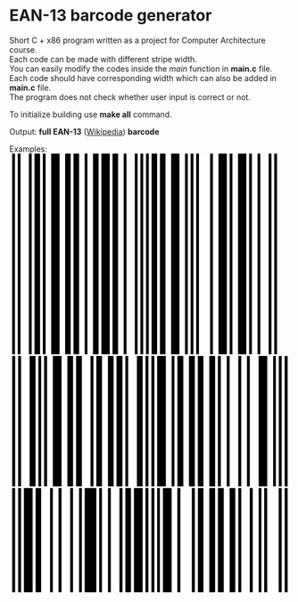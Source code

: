 # EAN-13 barcode generator

Short C + x86 program written as a project for Computer Architecture course.<br />
Each code can be made with different stripe width.<br />
You can easily modify the codes inside the *main* function in **main.c** file.<br />
Each code should have corresponding width which can also be added in **main.c** file.<br />
The program does not check whether user input is correct or not.<br />

To initialize building use **make all** command.<br />

Output: **full EAN-13** ([Wikipedia](https://en.wikipedia.org/wiki/International_Article_Number)) **barcode**<br />

Examples:<br />
![alt-text](https://github.com/tedtheripper/EAN13-generator-Cx86/blob/master/img/barcode1.bmp "Result barcode1")<br />
![alt-text](https://github.com/tedtheripper/EAN13-generator-Cx86/blob/master/img/barcode2.bmp "Result barcode2")<br />
![alt-text](https://github.com/tedtheripper/EAN13-generator-Cx86/blob/master/img/barcode3.bmp "Result barcode3")<br />